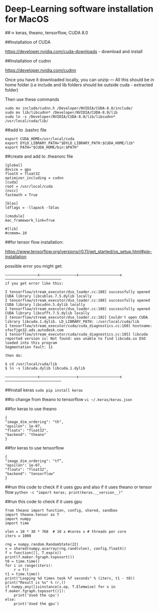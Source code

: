 # Deep-Learning software installation for MacOS 
##-> keras, theano, tensorflow, CUDA 8.0

##Installation of CUDA

https://developer.nvidia.com/cuda-downloads   -  download and install

##Installation of cudnn

https://developer.nvidia.com/cudnn

Once you have it downloaded locally, you can unzip — All this should be in home folder (i.e include and lib folders should be outside cuda - extracted folder)

Then use these commands 
```
sudo mv include/cudnn.h /Developer/NVIDIA/CUDA-8.0/include/
sudo mv lib/libcudnn* /Developer/NVIDIA/CUDA-8.0/lib
sudo ln -s /Developer/NVIDIA/CUDA-8.0/lib/libcudnn* /usr/local/cuda/lib/

```

##add to .bashrc file
```
export CUDA_HOME=/usr/local/cuda
export DYLD_LIBRARY_PATH="$DYLD_LIBRARY_PATH:$CUDA_HOME/lib"
export PATH="$CUDA_HOME/bin:$PATH"

```
##create and add to .theanorc file
```
[global]
device = gpu
floatX = float32
optimizer_including = cudnn
[cuda]
root = /usr/local/cuda
[nvcc]
fastmath = True

[blas]
ldflags = -llapack -lblas

[cmodule]
mac_framework_link=True

#[lib]
#cnmem=.10

```
##for tensor flow installation:

https://www.tensorflow.org/versions/r0.11/get_started/os_setup.html#pip-installation

possible error you might get: 
```
———————————————x—————————————————x———————————————————x——————————————————————————
if you get error like this:

I tensorflow/stream_executor/dso_loader.cc:108] successfully opened CUDA library libcublas.7.5.dylib locally
I tensorflow/stream_executor/dso_loader.cc:108] successfully opened CUDA library libcudnn.5.dylib locally
I tensorflow/stream_executor/dso_loader.cc:108] successfully opened CUDA library libcufft.7.5.dylib locally
I tensorflow/stream_executor/dso_loader.cc:102] Couldn't open CUDA library libcuda.1.dylib. LD_LIBRARY_PATH: :/usr/local/cuda/lib
I tensorflow/stream_executor/cuda/cuda_diagnostics.cc:160] hostname: sfocfjgn32.ads.autodesk.com
I tensorflow/stream_executor/cuda/cuda_diagnostics.cc:185] libcuda reported version is: Not found: was unable to find libcuda.so DSO loaded into this program
Segmentation fault: 11

then do:

$ cd /usr/local/cuda/lib
$ ln -s libcuda.dylib libcuda.1.dylib

———————————————x—————————————————x———————————————————x——————————————————————————
```

##install keras
`sudo pip install keras`

##to change from theano to tensorflow
 `vi ~/.keras/keras.json`

##for keras to use theano
```
{
"image_dim_ordering": "th",
"epsilon": 1e-07,
"floatx": "float32",
"backend": "theano"
}
```

##for keras to use tensorflow
```
{
"image_dim_ordering": "tf”,
"epsilon": 1e-07,
"floatx": "float32",
"backend": "tensorflow"
}
```

##run this code to check if it uses gpu and also if it uses theano or tensor flow
`python -c "import keras; print(keras.__version__)"`



##run this code to check if it uses gpu
```
from theano import function, config, shared, sandbox
import theano.tensor as T
import numpy
import time

vlen = 10 * 30 * 768  # 10 x #cores x # threads per core
iters = 1000

rng = numpy.random.RandomState(22)
x = shared(numpy.asarray(rng.rand(vlen), config.floatX))
f = function([], T.exp(x))
print(f.maker.fgraph.toposort())
t0 = time.time()
for i in range(iters):
    r = f()
t1 = time.time()
print("Looping %d times took %f seconds" % (iters, t1 - t0))
print("Result is %s" % (r,))
if numpy.any([isinstance(x.op, T.Elemwise) for x in f.maker.fgraph.toposort()]):
    print('Used the cpu')
else:
    print('Used the gpu')
```
